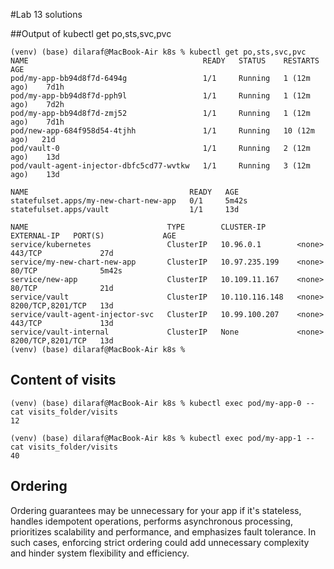 #Lab 13 solutions

##Output of kubectl get po,sts,svc,pvc

```
(venv) (base) dilaraf@MacBook-Air k8s % kubectl get po,sts,svc,pvc
NAME                                       READY   STATUS    RESTARTS       AGE
pod/my-app-bb94d8f7d-6494g                 1/1     Running   1 (12m ago)    7d1h
pod/my-app-bb94d8f7d-pph9l                 1/1     Running   1 (12m ago)    7d2h
pod/my-app-bb94d8f7d-zmj52                 1/1     Running   1 (12m ago)    7d1h
pod/new-app-684f958d54-4tjhh               1/1     Running   10 (12m ago)   21d
pod/vault-0                                1/1     Running   2 (12m ago)    13d
pod/vault-agent-injector-dbfc5cd77-wvtkw   1/1     Running   3 (12m ago)    13d

NAME                                    READY   AGE
statefulset.apps/my-new-chart-new-app   0/1     5m42s
statefulset.apps/vault                  1/1     13d

NAME                               TYPE        CLUSTER-IP       EXTERNAL-IP   PORT(S)             AGE
service/kubernetes                 ClusterIP   10.96.0.1        <none>        443/TCP             27d
service/my-new-chart-new-app       ClusterIP   10.97.235.199    <none>        80/TCP              5m42s
service/new-app                    ClusterIP   10.109.11.167    <none>        80/TCP              21d
service/vault                      ClusterIP   10.110.116.148   <none>        8200/TCP,8201/TCP   13d
service/vault-agent-injector-svc   ClusterIP   10.99.100.207    <none>        443/TCP             13d
service/vault-internal             ClusterIP   None             <none>        8200/TCP,8201/TCP   13d
(venv) (base) dilaraf@MacBook-Air k8s % 
```
## Content of visits

```
(venv) (base) dilaraf@MacBook-Air k8s % kubectl exec pod/my-app-0 -- cat visits_folder/visits     
12
```

```
(venv) (base) dilaraf@MacBook-Air k8s % kubectl exec pod/my-app-1 -- cat visits_folder/visits
40
```

## Ordering
Ordering guarantees may be unnecessary for your app if it's stateless, handles idempotent operations, performs asynchronous processing, prioritizes scalability and performance, and emphasizes fault tolerance. In such cases, enforcing strict ordering could add unnecessary complexity and hinder system flexibility and efficiency.